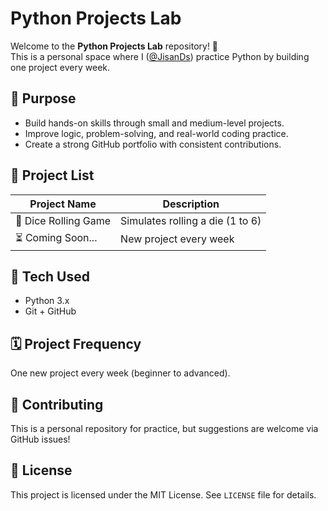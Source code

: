# Python Projects Lab

Welcome to the **Python Projects Lab** repository! 🎯  
This is a personal space where I ([@JisanDs](https://github.com/JisanDs)) practice Python by building one project every week.

## 🎯 Purpose
- Build hands-on skills through small and medium-level projects.
- Improve logic, problem-solving, and real-world coding practice.
- Create a strong GitHub portfolio with consistent contributions.

## 📁 Project List

| Project Name         | Description                         |
|----------------------|-------------------------------------|
| 🎲 Dice Rolling Game | Simulates rolling a die (1 to 6)     |
| ⏳ Coming Soon...     | New project every week               |

## 🚀 Tech Used
- Python 3.x
- Git + GitHub

## 🗓️ Project Frequency
One new project every week (beginner to advanced).

## 🤝 Contributing
This is a personal repository for practice, but suggestions are welcome via GitHub issues!

## 📜 License
This project is licensed under the MIT License. See `LICENSE` file for details.
